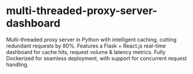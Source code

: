 # multi-threaded-proxy-server-dashboard
Multi-threaded proxy server in Python with intelligent caching, cutting redundant requests by 80%. Features a Flask + React.js real-time dashboard for cache hits, request volume &amp; latency metrics. Fully Dockerized for seamless deployment, with support for concurrent request handling.
